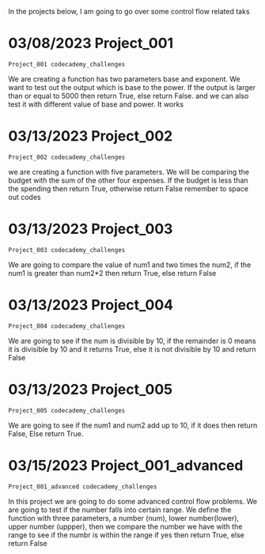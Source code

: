 In the projects below, I am going to go over some control flow related taks
# 03/08/2023 Project_001
    Project_001 codecademy_challenges
 We are creating a function has two parameters base and exponent. We want to test out the output which is base to the power. If the output is larger than or equal to 5000 then return True, else return False. and we can also test it with different value of base and power. It works
 # 03/13/2023 Project_002
    Project_002 codecademy_challenges
we are creating a function with five parameters. We will be comparing the budget with the sum of the other four expenses. If the budget is less than the spending then return True, otherwise return False
 remember to space out codes
# 03/13/2023 Project_003
    Project_003 codecademy_challenges
We are going to compare the value of num1 and two times the num2, if the num1 is greater than num2*2 then return True, else return False
# 03/13/2023 Project_004
    Project_004 codecademy_challenges
We are going to see if the num is divisible by 10, if the remainder is 0 means it is divisible by 10 and it returns True, else it is not divisible by 10 and return False
# 03/13/2023 Project_005
    Project_005 codecademy_challenges
We are going to see if the num1 and num2 add up to 10, if it does then return False, Else return True. 
# 03/15/2023 Project_001_advanced
    Project_001_advanced codecademy_challenges
In this project we are going to do some advanced control flow problems. We are going to test if the number falls into certain range. We define the function with three parameters, a number (num), lower number(lower), upper number (uppper), then we compare the number we have with the range to see if the numbr is within the range if yes then return True, else return False
